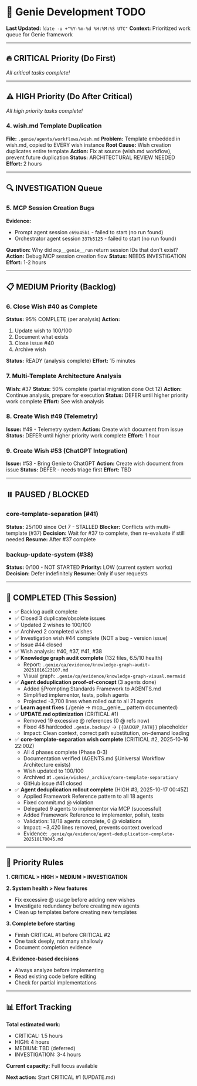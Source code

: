 # 🎯 Genie Development TODO
**Last Updated:** !`date -u +"%Y-%m-%d %H:%M:%S UTC"`
**Context:** Prioritized work queue for Genie framework

---

## 🔥 CRITICAL Priority (Do First)

*All critical tasks complete!*

---

## ⚠️ HIGH Priority (Do After Critical)

*All high priority tasks complete!*

### 4. wish.md Template Duplication
**File:** `.genie/agents/workflows/wish.md`
**Problem:** Template embedded in wish.md, copied to EVERY wish instance
**Root Cause:** Wish creation duplicates entire template
**Action:** Fix at source (wish.md workflow), prevent future duplication
**Status:** ARCHITECTURAL REVIEW NEEDED
**Effort:** 2 hours

---

## 🔍 INVESTIGATION Queue

### 5. MCP Session Creation Bugs
**Evidence:**
- Prompt agent session `c69a45b1` - failed to start (no run found)
- Orchestrator agent session `337b5125` - failed to start (no run found)

**Question:** Why did `mcp__genie__run` return session IDs that don't exist?
**Action:** Debug MCP session creation flow
**Status:** NEEDS INVESTIGATION
**Effort:** 1-2 hours

---

## 📋 MEDIUM Priority (Backlog)

### 6. Close Wish #40 as Complete
**Status:** 95% COMPLETE (per analysis)
**Action:**
1. Update wish to 100/100
2. Document what exists
3. Close issue #40
4. Archive wish

**Status:** READY (analysis complete)
**Effort:** 15 minutes

### 7. Multi-Template Architecture Analysis
**Wish:** #37
**Status:** 50% complete (partial migration done Oct 12)
**Action:** Continue analysis, prepare for execution
**Status:** DEFER until higher priority work complete
**Effort:** See wish analysis

### 8. Create Wish #49 (Telemetry)
**Issue:** #49 - Telemetry system
**Action:** Create wish document from issue
**Status:** DEFER until higher priority work complete
**Effort:** 1 hour

### 9. Create Wish #53 (ChatGPT Integration)
**Issue:** #53 - Bring Genie to ChatGPT
**Action:** Create wish document from issue
**Status:** DEFER - needs triage first
**Effort:** TBD

---

## ⏸️ PAUSED / BLOCKED

### core-template-separation (#41)
**Status:** 25/100 since Oct 7 - STALLED
**Blocker:** Conflicts with multi-template (#37)
**Decision:** Wait for #37 to complete, then re-evaluate if still needed
**Resume:** After #37 complete

### backup-update-system (#38)
**Status:** 0/100 - NOT STARTED
**Priority:** LOW (current system works)
**Decision:** Defer indefinitely
**Resume:** Only if user requests

---

## 🎉 COMPLETED (This Session)

- ✅ Backlog audit complete
- ✅ Closed 3 duplicate/obsolete issues
- ✅ Updated 2 wishes to 100/100
- ✅ Archived 2 completed wishes
- ✅ Investigation wish #44 complete (NOT a bug - version issue)
- ✅ Issue #44 closed
- ✅ Wish analysis: #40, #37, #41, #38
- ✅ **Knowledge graph audit complete** (132 files, 6.5/10 health)
  - Report: `.genie/qa/evidence/knowledge-graph-audit-20251016123107.md`
  - Visual graph: `.genie/qa/evidence/knowledge-graph-visual.mermaid`
- ✅ **Agent deduplication proof-of-concept** (3 agents done)
  - Added §Prompting Standards Framework to AGENTS.md
  - Simplified implementor, tests, polish agents
  - Projected -3,700 lines when rolled out to all 21 agents
- ✅ **Learn agent fixes** (./genie → mcp__genie__ pattern documented)
- ✅ **UPDATE.md optimization** (CRITICAL #1)
  - Removed 19 excessive @ references (0 @ refs now)
  - Fixed 48 hardcoded `.genie.backup/` → `{{BACKUP_PATH}}` placeholder
  - Impact: Clean context, correct path substitution, on-demand loading
- ✅ **core-template-separation wish complete** (CRITICAL #2, 2025-10-16 22:00Z)
  - All 4 phases complete (Phase 0-3)
  - Documentation verified (AGENTS.md §Universal Workflow Architecture exists)
  - Wish updated to 100/100
  - Archived at `.genie/wishes/_archive/core-template-separation/`
  - GitHub issue #41 closed
- ✅ **Agent deduplication rollout complete** (HIGH #3, 2025-10-17 00:45Z)
  - Applied Framework Reference pattern to all 18 agents
  - Fixed commit.md @ violation
  - Delegated 9 agents to implementor via MCP (successful)
  - Added Framework Reference to implementor, polish, tests
  - Validation: 18/18 agents complete, 0 @ violations
  - Impact: ~3,420 lines removed, prevents context overload
  - Evidence: `.genie/qa/evidence/agent-deduplication-complete-202510170045.md`

---

## 🔄 Priority Rules

**1. CRITICAL > HIGH > MEDIUM > INVESTIGATION**

**2. System health > New features**
- Fix excessive @ usage before adding new wishes
- Investigate redundancy before creating new agents
- Clean up templates before creating new templates

**3. Complete before starting**
- Finish CRITICAL #1 before CRITICAL #2
- One task deeply, not many shallowly
- Document completion evidence

**4. Evidence-based decisions**
- Always analyze before implementing
- Read existing code before editing
- Check for partial implementations

---

## 📊 Effort Tracking

**Total estimated work:**
- CRITICAL: 1.5 hours
- HIGH: 4 hours
- MEDIUM: TBD (deferred)
- INVESTIGATION: 3-4 hours

**Current capacity:** Full focus available

**Next action:** Start CRITICAL #1 (UPDATE.md)
